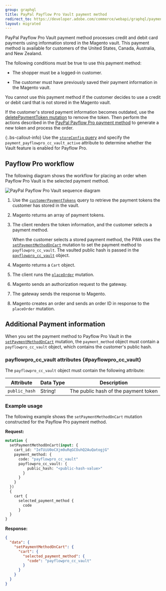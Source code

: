 ```yaml
---
group: graphql
title: PayPal Payflow Pro Vault payment method
redirect_to: https://developer.adobe.com/commerce/webapi/graphql/payment-methods/payflow-pro-vault/
layout: migrated
---
```


PayPal Payflow Pro Vault payment method processes credit and debit card payments using information stored in the Magento vault. This payment method is available for customers of the United States, Canada, Australia, and New Zealand.

The following conditions must be true to use this payment method:

-  The shopper must be a logged-in customer.

-  The customer must have previously saved their payment information in the Magento vault.

You cannot use this payment method if the customer decides to use a credit or debit card that is not stored in the Magento vault.

If the customer's stored payment information becomes outdated, use the [deletePaymentToken mutation]({{page.baseurl}}/graphql/mutations/delete-payment-token.html) to remove the token. Then perform the actions described in the [PayPal Payflow Pro payment method]({{page.baseurl}}/graphql/) to generate a new token and process the order.

{:.bs-callout-info}
Use the [`storeConfig` query]({{page.baseurl}}/graphql/queries/store-config.html) and specify the `payment_payflowpro_cc_vault_active` attribute to determine whether the Vault feature is enabled for Payflow Pro.

## Payflow Pro workflow

The following diagram shows the workflow for placing an order when Payflow Pro Vault is the selected payment method.

![PayPal Payflow Pro Vault sequence diagram]({{site.baseurl}}/common/images/graphql/paypal-payflow-pro-vault.svg)

1. Use the [`customerPaymentTokens`]({{page.baseurl}}/graphql/queries/customer-payment-tokens.html) query to retrieve the payment tokens the customer has stored in the vault.

1. Magento returns an array of payment tokens.

1. The client renders the token information, and the customer selects a payment method.

   When the customer selects a stored payment method, the PWA uses the [`setPaymentMethodOnCart`]({{page.baseurl}}/graphql/mutations/set-payment-method.html) mutation to set the payment method to `payflowpro_cc_vault`. The vaulted public hash is passed in the [`payflowpro_cc_vault`](#payflowpro_cc_vault) object.

1. Magento returns a `Cart` object.

1. The client runs the [`placeOrder`]({{page.baseurl}}/graphql/mutations/place-order.html) mutation.

1. Magento sends an authorization request to the gateway.

1. The gateway sends the response to Magento.

1. Magento creates an order and sends an order ID in response to the `placeOrder` mutation.

## Additional Payment information

When you set the payment method to Payflow Pro Vault in the [`setPaymentMethodOnCart`]({{page.baseurl}}/graphql/mutations/set-payment-method.html) mutation, the `payment_method` object must contain a `payflowpro_cc_vault` object, which contains the customer's public hash.

### payflowpro_cc_vault attributes {#payflowpro_cc_vault}

The `payflowpro_cc_vault` object must contain the following attribute:

Attribute |  Data Type | Description
--- | --- | ---
`public_hash` | String! | The public hash of the payment token

### Example usage

The following example shows the `setPaymentMethodOnCart` mutation constructed for the Payflow Pro payment method.

**Request:**

```graphql
mutation {
  setPaymentMethodOnCart(input: {
    cart_id: "IeTUiU0oCXjm0uRqGCOuhQ2AuQatogjG"
    payment_method: {
      code: "payflowpro_cc_vault"
      payflowpro_cc_vault: {
          public_hash: "<public-hash-value>"
        }
      }
    }
  })
  {
    cart {
      selected_payment_method {
        code
      }
  }
}
```

**Response:**

```json
{
  "data": {
    "setPaymentMethodOnCart": {
      "cart": {
        "selected_payment_method": {
          "code": "payflowpro_cc_vault"
        }
      }
    }
  }
}
```
